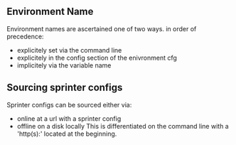 Environment Name 
-----------------------------
Environment names are ascertained one of two ways. in order of precedence:
* explicitely set via the command line
* explicitely in the config section of the enivronment cfg
* implicitely via the variable name

Sourcing sprinter configs
-------------------------
Sprinter configs can be sourced either via:
* online at a url with a sprinter config
* offline on a disk locally
This is differentiated on the command line with a 'http(s):' located at the beginning.

